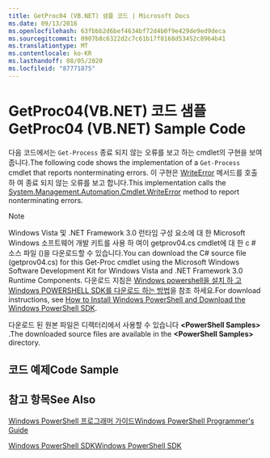 ```yaml
---
title: GetProc04 (VB.NET) 샘플 코드 | Microsoft Docs
ms.date: 09/13/2016
ms.openlocfilehash: 63fbbb2d6bef4634bf72d4b0f9e429de9ed9deca
ms.sourcegitcommit: 0907b8c6322d2c7c61b17f8168d53452c8964b41
ms.translationtype: MT
ms.contentlocale: ko-KR
ms.lasthandoff: 08/05/2020
ms.locfileid: "87771875"
---
```

# <a name="getproc04-vbnet-sample-code"></a><span data-ttu-id="ca4f5-102">GetProc04(VB.NET) 코드 샘플</span><span class="sxs-lookup"><span data-stu-id="ca4f5-102">GetProc04 (VB.NET) Sample Code</span></span>

<span data-ttu-id="ca4f5-103">다음 코드에서는 `Get-Process` 종료 되지 않는 오류를 보고 하는 cmdlet의 구현을 보여 줍니다.</span><span class="sxs-lookup"><span data-stu-id="ca4f5-103">The following code shows the implementation of a `Get-Process` cmdlet that reports nonterminating errors.</span></span> <span data-ttu-id="ca4f5-104">이 구현은 [WriteError](/dotnet/api/System.Management.Automation.Cmdlet.WriteError) 메서드를 호출 하 여 종료 되지 않는 오류를 보고 합니다.</span><span class="sxs-lookup"><span data-stu-id="ca4f5-104">This implementation calls the [System.Management.Automation.Cmdlet.WriteError](/dotnet/api/System.Management.Automation.Cmdlet.WriteError) method to report nonterminating errors.</span></span>

> [!NOTE]
> <span data-ttu-id="ca4f5-105">Windows Vista 및 .NET Framework 3.0 런타임 구성 요소에 대 한 Microsoft Windows 소프트웨어 개발 키트를 사용 하 여이 getprov04.cs cmdlet에 대 한 c # 소스 파일 ()을 다운로드할 수 있습니다.</span><span class="sxs-lookup"><span data-stu-id="ca4f5-105">You can download the C# source file (getprov04.cs) for this Get-Proc cmdlet using the Microsoft Windows Software Development Kit for Windows Vista and .NET Framework 3.0 Runtime Components.</span></span> <span data-ttu-id="ca4f5-106">다운로드 지침은 [Windows powershell을 설치 하 고 Windows POWERSHELL SDK를 다운로드 하는 방법](/powershell/scripting/developer/installing-the-windows-powershell-sdk)을 참조 하세요.</span><span class="sxs-lookup"><span data-stu-id="ca4f5-106">For download instructions, see [How to Install Windows PowerShell and Download the Windows PowerShell SDK](/powershell/scripting/developer/installing-the-windows-powershell-sdk).</span></span>
>
> <span data-ttu-id="ca4f5-107">다운로드 된 원본 파일은 디렉터리에서 사용할 수 있습니다 **\<PowerShell Samples>** .</span><span class="sxs-lookup"><span data-stu-id="ca4f5-107">The downloaded source files are available in the **\<PowerShell Samples>** directory.</span></span>

## <a name="code-sample"></a><span data-ttu-id="ca4f5-108">코드 예제</span><span class="sxs-lookup"><span data-stu-id="ca4f5-108">Code Sample</span></span>

<!-- TODO!!!: review snippet reference  [!CODE [Msh_samplesgetproc04#GetProc04vball](Msh_samplesgetproc04#GetProc04vball)]  -->

## <a name="see-also"></a><span data-ttu-id="ca4f5-109">참고 항목</span><span class="sxs-lookup"><span data-stu-id="ca4f5-109">See Also</span></span>

[<span data-ttu-id="ca4f5-110">Windows PowerShell 프로그래머 가이드</span><span class="sxs-lookup"><span data-stu-id="ca4f5-110">Windows PowerShell Programmer's Guide</span></span>](./windows-powershell-programmer-s-guide.md)

[<span data-ttu-id="ca4f5-111">Windows PowerShell SDK</span><span class="sxs-lookup"><span data-stu-id="ca4f5-111">Windows PowerShell SDK</span></span>](../windows-powershell-reference.md)
